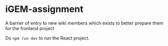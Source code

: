 # iGEM-assignment
A barrier of entry to new wiki members which exists to better prepare them for the frontend project

Do `npm run dev` to run the React project.